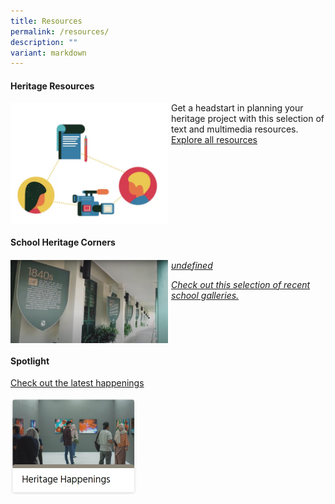 ```yaml
---
title: Resources
permalink: /resources/
description: ""
variant: markdown
---
```

#### **Heritage Resources**
<img src="/images/heritage_resources_image.png" style="width:50%;margin-right:5px;" align="left"><p></p>Get a headstart in planning your heritage project with this selection of text and multimedia resources.
[Explore all resources](/resources/heritage-resources/)

<br clear="left">



#### **School Heritage Corners**
###### <img src="/images/website_icon_SHC.png" style="width:50%;margin-right:5px;" align="left">[undefined](https://moehc.moe.edu.sg/school-heritage-corners/)<p></p> [Check out this selection of recent school galleries.](https://moehc.moe.edu.sg/school-heritage-corners/)

<br clear="left">

#### **Spotlight**

[Check out the latest happenings](/resources/heritage-spotlights/)	
	
<p><a href="/resources/heritage-spotlights/">  
<img src="/images/resources5.jpg" style="width:40%;margin-right:5px;" align="left">	
</a></p>
	
<br clear="left">